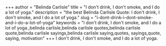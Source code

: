 +++
author = "Belinda Carlisle"
title = "I don't drink, I don't smoke, and I do a lot of yoga."
description = "the best Belinda Carlisle Quote: I don't drink, I don't smoke, and I do a lot of yoga."
slug = "i-dont-drink-i-dont-smoke-and-i-do-a-lot-of-yoga"
keywords = "I don't drink, I don't smoke, and I do a lot of yoga.,belinda carlisle,belinda carlisle quotes,belinda carlisle quote,belinda carlisle sayings,belinda carlisle saying,quotes, sayings,quote, saying, motivation"
+++
I don't drink, I don't smoke, and I do a lot of yoga.
